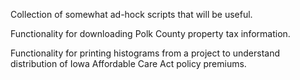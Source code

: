 Collection of somewhat ad-hock scripts that will be useful.

Functionality for downloading Polk County property tax information.

Functionality for printing histograms from a project to understand distribution of Iowa Affordable Care Act policy premiums.

